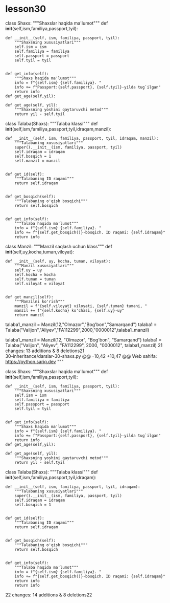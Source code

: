 # lesson30
class Shaxs:
    """Shaxslar haqida ma'lumot"""
    def __init__(self,ism,familiya,passport,tyil):

    def __init__(self, ism, familiya, passport, tyil):
        """Shaxsning xususiyatlari"""
        self.ism = ism
        self.familiya = familiya
        self.passport = passport
        self.tyil = tyil
    

    def get_info(self):
        """Shaxs haqida ma'lumot"""
        info = f"{self.ism} {self.familiya}. "
        info += f"Passport:{self.passport}, {self.tyil}-yilda tug`ilgan"
        return info
    def get_age(self,yil):

    def get_age(self, yil):
        """Shaxsning yoshini qaytaruvchi metod"""
        return yil - self.tyil


class Talaba(Shaxs):
    """Talaba klassi"""
    def __init__(self,ism,familiya,passport,tyil,idraqam,manzil):

    def __init__(self, ism, familiya, passport, tyil, idraqam, manzil):
        """Talabaning xususiyatlari"""
        super().__init__(ism, familiya, passport, tyil)
        self.idraqam = idraqam
        self.bosqich = 1
        self.manzil = manzil
    

    def get_id(self):
        """Talabaning ID raqami"""
        return self.idraqam
    

    def get_bosqich(self):
        """Talabaning o'qish bosqichi"""
        return self.bosqich
    

    def get_info(self):
        """Talaba haqida ma'lumot"""
        info = f"{self.ism} {self.familiya}. "
        info += f"{self.get_bosqich()}-bosqich. ID raqami: {self.idraqam}"
        return info

    

class Manzil:
    """Manzil saqlash uchun klass"""
    def __init__(self,uy,kocha,tuman,viloyat):

    def __init__(self, uy, kocha, tuman, viloyat):
        """Manzil xususiyatlari"""
        self.uy = uy
        self.kocha = kocha
        self.tuman = tuman
        self.viloyat = viloyat
    

    def get_manzil(self):
        """Manzilni ko'rish"""
        manzil = f"{self.viloyat} viloyati, {self.tuman} tumani, "
        manzil += f"{self.kocha} ko'chasi, {self.uy}-uy"
        return manzil

talaba1_manzil = Manzil(12,"Olmazor","Bog'bon","Samarqand")
talaba1 = Talaba("Valijon","Aliyev","FA112299",2000,"0000012",talaba1_manzil)







talaba1_manzil = Manzil(12, "Olmazor", "Bog'bon", "Samarqand")
talaba1 = Talaba("Valijon", "Aliyev", "FA112299", 2000, "0000012", talaba1_manzil)
  21 changes: 13 additions & 8 deletions21  
30-inheritance/darslar-30-shaxs.py
@@ -10,42 +10,47 @@
Web sahifa: https://python.sariq.dev
"""


class Shaxs:
    """Shaxslar haqida ma'lumot"""
    def __init__(self,ism,familiya,passport,tyil):

    def __init__(self, ism, familiya, passport, tyil):
        """Shaxsning xususiyatlari"""
        self.ism = ism
        self.familiya = familiya
        self.passport = passport
        self.tyil = tyil
    

    def get_info(self):
        """Shaxs haqida ma'lumot"""
        info = f"{self.ism} {self.familiya}. "
        info += f"Passport:{self.passport}, {self.tyil}-yilda tug`ilgan"
        return info
    def get_age(self,yil):

    def get_age(self, yil):
        """Shaxsning yoshini qaytaruvchi metod"""
        return yil - self.tyil


class Talaba(Shaxs):
    """Talaba klassi"""
    def __init__(self,ism,familiya,passport,tyil,idraqam):

    def __init__(self, ism, familiya, passport, tyil, idraqam):
        """Talabaning xususiyatlari"""
        super().__init__(ism, familiya, passport, tyil)
        self.idraqam = idraqam
        self.bosqich = 1
    

    def get_id(self):
        """Talabaning ID raqami"""
        return self.idraqam
    

    def get_bosqich(self):
        """Talabaning o'qish bosqichi"""
        return self.bosqich
    

    def get_info(self):
        """Talaba haqida ma'lumot"""
        info = f"{self.ism} {self.familiya}. "
        info += f"{self.get_bosqich()}-bosqich. ID raqami: {self.idraqam}"
        return info
        return info
  22 changes: 14 additions & 8 deletions22  

